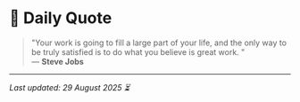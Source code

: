 # 📜 Daily Quote

> "Your work is going to fill a large part of your life, and the only way to be truly satisfied is to do what you believe is great work. "  
> — **Steve Jobs**

---

_Last updated: 29 August 2025 ⏳_
